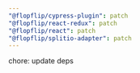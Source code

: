 ```yaml
---
"@flopflip/cypress-plugin": patch
"@flopflip/react-redux": patch
"@flopflip/react": patch
"@flopflip/splitio-adapter": patch
---
```


chore: update deps
